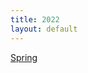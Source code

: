 ```yaml
---
title: 2022
layout: default
---
```

[Spring](https://drive.google.com/file/d/1zXnf2zqi_ApsbLu_0Qv_LdO-cbZUfdeS/view)
